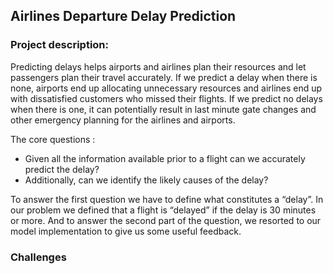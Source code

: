 ## Airlines Departure Delay Prediction

### Project description: 
Predicting delays helps airports and airlines plan their resources and let passengers plan their travel accurately. If we predict a delay when there is none, airports end up allocating unnecessary resources and airlines end up with dissatisfied customers who missed their flights. If we predict no delays when there is one, it can potentially result in last minute gate changes and other emergency planning for the airlines and airports.

The core questions : 
- Given all the information available prior to a flight can we accurately predict the delay? 
- Additionally, can we identify the likely causes of the delay?

To answer the first question we have to define what constitutes a “delay”. In our problem we defined that a flight is “delayed” if the delay is 30 minutes or more. And to answer the second part of the question, we resorted to our model implementation to give us some useful feedback.



### Challenges




